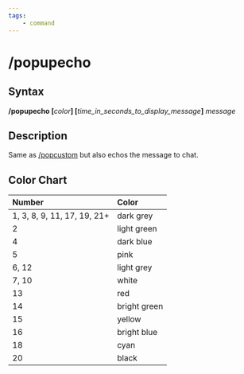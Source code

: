 ```yaml
---
tags:
    - command
---
```

# /popupecho

## Syntax

**/popupecho [**_color_**] [**_time_in_seconds_to_display_message_**]** _message_

## Description

Same as [/popcustom](popcustom.md) but also echos the message to chat.

## Color Chart

| **Number** | **Color** |
| :--- | :--- |
| 1, 3, 8, 9, 11, 17, 19, 21+ | dark grey |
| 2 | light green |
| 4 | dark blue |
| 5 | pink |
| 6, 12 | light grey |
| 7, 10 | white |
| 13 | red |
| 14 | bright green |
| 15 | yellow |
| 16 | bright blue |
| 18 | cyan |
| 20 | black |
